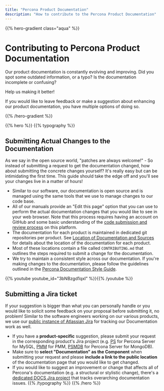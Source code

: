```yaml
---
title: "Percona Product Documentation"
description: "How to contribute to the Percona Product Documentation"
---
```


{{% hero-gradient class="aqua" %}}

# Contributing to Percona Product Documentation

Our product documentation is constantly evolving and improving. Did you spot
some outdated information, or a typo? Is the documentation incomplete or confusing?

Help us making it better!

If you would like to leave feedback or make a suggestion about enhancing our
product documentation, you have multiple options of doing so.

{{% /hero-gradient %}}

{{% hero %}}
{{% typography %}}
## Submitting Actual Changes to the Documentation

As we say in the open source world, "patches are always welcome!" - So instead of
submitting a request to get the documentation changed, how about submitting the
concrete changes yourself? It's really easy but can be intimidating the first
time. This guide should take the edge off and you'll see your changes live in a
matter of hours!

* Similar to our software, our documentation is open source and is managed using
  the same tools that we use to manage changes to our code base.
* All of our manuals provide an "Edit this page" option that you can
  use to perform the actual documentation changes that you would like to see in
  your web browser. Note that this process requires having an account on GitHub
  and some basic understanding of the [code submission and review
  process](https://docs.github.com/en/pull-requests/collaborating-with-pull-requests)
  on this platform.
* The documentation for each product is maintained in dedicated git repositories
  per product. See [Location of Documentation and Sources](./locations) for
  details about the location of the documentation for each product.
* Most of these locations contain a file called `CONTRIBUTING.md` that outlines
  the steps required to submit a change for the documentation.
* We try to maintain a consistent style across our documentation. If you're
  making changes to the documentation, please follow the guidelines outlined in
  the [Percona Documentation Style Guide](https://docs.percona.com/style-guide/).

{{% youtube youtube_id="3bNBzgd1qxI" %}}{{% /youtube %}}


## Submitting a Jira ticket

If your suggestion is bigger than what you can personally handle or you would
like to solicit some feedback on your proposal before submitting it, no problem!
Similar to the software engineers working on our various products, we use our
[public instance of Atlassian Jira](https://jira.percona.com/) for tracking our
Documentation work as well.

* If you have a **product-specific** suggestion, please submit your request in
  the corresponding product's Jira project (e.g.
  [PS](https://jira.percona.com/projects/PS/) for Percona Server for MySQL,
  [PMM](https://jira.percona.com/projects/PMM/) for PMM,
  [PSMDB](https://jira.percona.com/projects/PSMDB/) for Percona Server for
  MongoDB).
* Make sure to **select "Documentation" as the Component** when submitting your
  request and please **include a link to the public location** of the
  documentation page that you would like to get changed.
* If you would like to suggest an improvement or change that affects all of
  Percona's documentation (e.g. a structural or stylistic change), there's a
  [dedicated DOCS Jira project](https://jira.percona.com/projects/DOCS/) that
  tracks overarching documentation issues.
{{% /typography %}}
{{% /hero %}}
